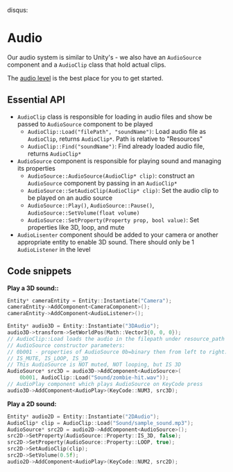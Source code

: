 disqus:
# Audio

Our audio system is similar to Unity's - we also have an `AudioSource` component and a `AudioClip` class that hold actual clips.

The [audio level](https://github.com/Isetta-Team/Isetta-Engine/blob/develop/Isetta/IsettaTestbed/AudioLevel/AudioLevel.cpp) is the best place for you to get started.

## Essential API
- `AudioClip` class is responsible for loading in audio files and show be passed to `AudioSource` component to be played
	- `AudioClip::Load("filePath", "soundName")`: Load audio file as `AudioClip`, returns `AudioClip*`. Path is relative to "Resources"
	- `AudioClip::Find("soundName")`: Find already loaded audio file, returns `AudioClip*`
- `AudioSource` component is responsible for playing sound and managing its properties
	- `AudioSource::AudioSource(AudioClip* clip)`: construct an `AudioSource` component by passing in an `AudioClip*`
	- `AudioSource::SetAudioClip(AudioClip* clip)`: Set the audio clip to be played on an audio source
	- `AudioSource::Play()`, `AudioSource::Pause()`, `AudioSource::SetVolume(float volume)`
	- `AudioSource::SetProperty(Property prop, bool value)`: Set properties like 3D, loop, and mute
- `AudioLisenter` component should be added to your camera or another appropriate entity to enable 3D sound. There should only be 1 `AudioListener` in the level

## Code snippets
**Play a 3D sound::**
``` cpp
Entity* cameraEntity = Entity::Instantiate("Camera");
cameraEntity->AddComponent<CameraComponent>();
cameraEntity->AddComponent<AudioListener>();

Entity* audio3D = Entity::Instantiate("3DAudio");
audio3D->transform->SetWorldPos(Math::Vector3{0, 0, 0});
// AudioClip::Load loads the audio in the filepath under resource_path
// AudioSource constructor parameters:
// 0b001 - properties of AudioSource 0b=binary then from left to right:
// IS_MUTE, IS_LOOP, IS_3D
// This AudioSource is NOT muted, NOT looping, but IS 3D
AudioSource* src3D = audio3D->AddComponent<AudioSource>(
    0b001, AudioClip::Load("Sound/zombie-hit.wav"));
// AudioPlay component which plays AudioSource on KeyCode press
audio3D->AddComponent<AudioPlay>(KeyCode::NUM3, src3D);
```

**Play a 2D sound:**
``` cpp
Entity* audio2D = Entity::Instantiate("2DAudio");
AudioClip* clip = AudioClip::Load("Sound/sample_sound.mp3");
AudioSource* src2D = audio2D->AddComponent<AudioSource>();
src2D->SetProperty(AudioSource::Property::IS_3D, false);
src2D->SetProperty(AudioSource::Property::LOOP, true);
src2D->SetAudioClip(clip);
src2D->SetVolume(0.5f);
audio2D->AddComponent<AudioPlay>(KeyCode::NUM2, src2D);
```

